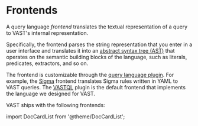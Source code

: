 # Frontends

A query language *frontend* translates the textual representation of a query to
VAST's internal representation.

Specifically, the frontend parses the string representation that you enter in a
user interface and translates it into an [abstract syntax tree
(AST)](https://en.wikipedia.org/wiki/Abstract_syntax_tree) that
operates on the semantic building blocks of the language, such as literals,
predicates, extractors, and so on.

The frontend is customizable through the [query language
plugin][query-language-plugin]. For example, the [Sigma](sigma) frontend
translates Sigma rules written in YAML to VAST queries. The [VASTQL](vastql)
plugin is the default frontend that implements the language we designed for
VAST.

[query-language-plugin]: /docs/understand/architecture/plugins#query-language

VAST ships with the following frontends:

import DocCardList from '@theme/DocCardList';

<DocCardList />
